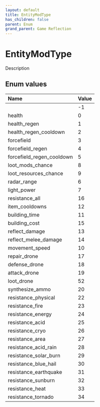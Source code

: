 ```yaml
---
layout: default
title: EntityModType
has_children: false
parent: Enum
grand_parent: Game Reflection
---
```

# EntityModType
Description 

## Enum values

| Name | Value |
|:----------|:--------------|
|  | -1 |
| health | 0 |
| health_regen | 1 |
| health_regen_cooldown | 2 |
| forcefield | 3 |
| forcefield_regen | 4 |
| forcefield_regen_cooldown | 5 |
| loot_mods_chance | 8 |
| loot_resources_chance | 9 |
| radar_range | 6 |
| light_power | 7 |
| resistance_all | 16 |
| item_cooldowns | 12 |
| building_time | 11 |
| building_cost | 15 |
| reflect_damage | 13 |
| reflect_melee_damage | 14 |
| movement_speed | 10 |
| repair_drone | 17 |
| defense_drone | 18 |
| attack_drone | 19 |
| loot_drone | 52 |
| synthesize_ammo | 20 |
| resistance_physical | 22 |
| resistance_fire | 23 |
| resistance_energy | 24 |
| resistance_acid | 25 |
| resistance_cryo | 26 |
| resistance_area | 27 |
| resistance_acid_rain | 28 |
| resistance_solar_burn | 29 |
| resistance_blue_hail | 30 |
| resistance_earthquake | 31 |
| resistance_sunburn | 32 |
| resistance_heat | 33 |
| resistance_tornado | 34 |


